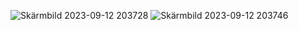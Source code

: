 
![Skärmbild 2023-09-12 203728](https://github.com/schmidtsson/webbprojekt/assets/120182694/f25682ff-bcfc-49d9-8fa0-95d1e941d0a1)
![Skärmbild 2023-09-12 203746](https://github.com/schmidtsson/webbprojekt/assets/120182694/761c37e5-3fc1-4e82-aff1-123ef220c229)

